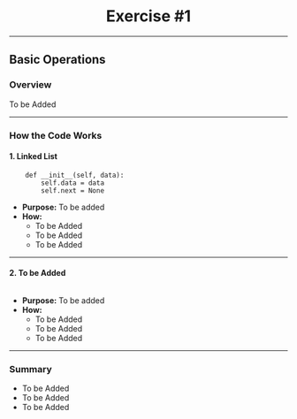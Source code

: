 <div align="center">

# Exercise #1

</div>

---

## Basic Operations

### Overview

To be Added

---

### How the Code Works

#### 1. **Linked List**
```[Code] class Node:
    def __init__(self, data):
        self.data = data
        self.next = None
```
- **Purpose:** To be added
- **How:**  
  - To be Added
  - To be Added
  - To be Added

---

#### 2. **To be Added**
```[Code] (To be added)
```
- **Purpose:** To be added
- **How:**  
  - To be Added
  - To be Added
  - To be Added

---

### Summary

- To be Added
- To be Added
- To be Added